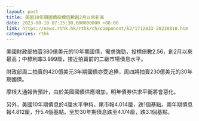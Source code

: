 ```yaml
---
layout: post
title: 美國10年期國債投標倍數創2月以來新高
date: 2023-08-10 07:15:30.000000000 +08:00
link: https://news.rthk.hk/rthk/ch/component/k2/1712833-20230810.htm
categories: rthk
---
```


美國財政部拍賣380億美元的10年期國債，需求強勁，投標倍數2.56，創2月以來最高；中標利率3.999厘，接近拍賣前的二級市場債息水平。

財政部周二拍賣的420億美元3年期國債亦受追捧，周四將拍賣230億美元的30年期國債。

摩根大通報告預計，由於美國國債供應增加，明年債券供求平衡將會惡化。

另外，美國10年期債息於4厘水平爭持，尾市報4.014厘，跌1個基點。兩年期債息報4.812厘，升5.4個基點。至於30年期債息跌至4.174厘，跌3.1個基點。
